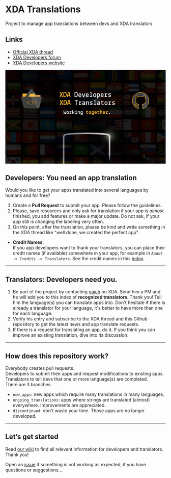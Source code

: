 # XDA Translations
Project to manage app translations between devs and XDA translators  

## Links
* [Official XDA thread](https://forum.xda-developers.com/showthread.php?t=2069390)  
* [XDA Developers forum](https://forum.xda-developers.com)  
* [XDA Developers website](https://www.xda-developers.com)

![xda_translators_banner](https://github.com/Primokorn/XDA_Translations/blob/master/_banner.png?raw=true)

## Developers: You need an app translation
Would you like to get your apps translated into several languages by humans and for free?

1. Create a **Pull Request** to submit your app. Please follow the guidelines.
2. Please, save resources and only ask for translation if your app is *almost* finished, you add features or make a major update. Do not ask, if your app still is changing the labeling very often.
3. On this point, after the translation, please be kind and write something in the XDA thread like "well done, we created the perfect app".

* **Credit Names**:  
If you app developers want to thank your translators, you can place their credit names (if available) somewhere in your app, for example in `About -> Credits -> Translators`. See the credit names in this [index](https://forum.xda-developers.com/showpost.php?p=35963995&postcount=2).

***

## Translators: Developers need you.
1. Be part of the project by contacting [gaich](https://forum.xda-developers.com/member.php?u=4563466) on XDA. Send him a PM and he will add you to this index of **recognized translators**. Thank you!
Tell him the language(s) you can translate apps into. Don't hesitate if there is already a translator for your language, it's better to have more than one for each language.
2. Verify his entry and subscribe to the XDA thread and this Github repository to get the latest news and app translate requests.
3. If there is a request for translating an app, do it. If you think you can improve an existing translation, dive into its discussion.  

***

## How does this repository work?
Everybody creates pull requests.  
Developers to submit their apps and request modifications to existing apps. Translators to tell devs that one or more language(s) are completed.  
There are 3 branches:  
* `new_apps`: new apps which require many translations in many languages.  
* `ongoing_translations`: apps where strings are translated (almost) everywhere. Improvements are appreciated.  
* `discontinued`: don't waste your time. Those apps are no longer developed.  

***

## Let’s get started
Read [our wiki](https://github.com/Primokorn/XDA_Translations/wiki) to find all relevant information for developers and translators.
Thank you!  

Open an [issue](https://github.com/Primokorn/XDA_Translations/issues) if something is not working as expected, if you have questions or suggestions...
